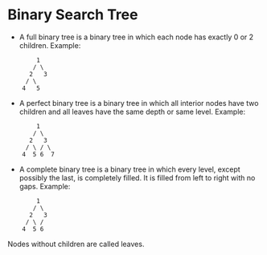 # Binary Search Tree

* A full binary tree is a binary tree in which each node has exactly 0 or 2 children.
Example:
```
        1
       / \
      2   3
     / \
    4   5
```
* A perfect binary tree is a binary tree in which all interior nodes have two children and all leaves have the same depth or same level.
Example:
```
        1
       / \
      2   3
     / \ / \
    4  5 6  7
```
* A complete binary tree is a binary tree in which every level, except possibly the last, is completely filled. It is filled from left to right with no gaps.
Example:
```
        1
       / \
      2   3
     / \ /
    4  5 6
```

Nodes without children are called leaves.
